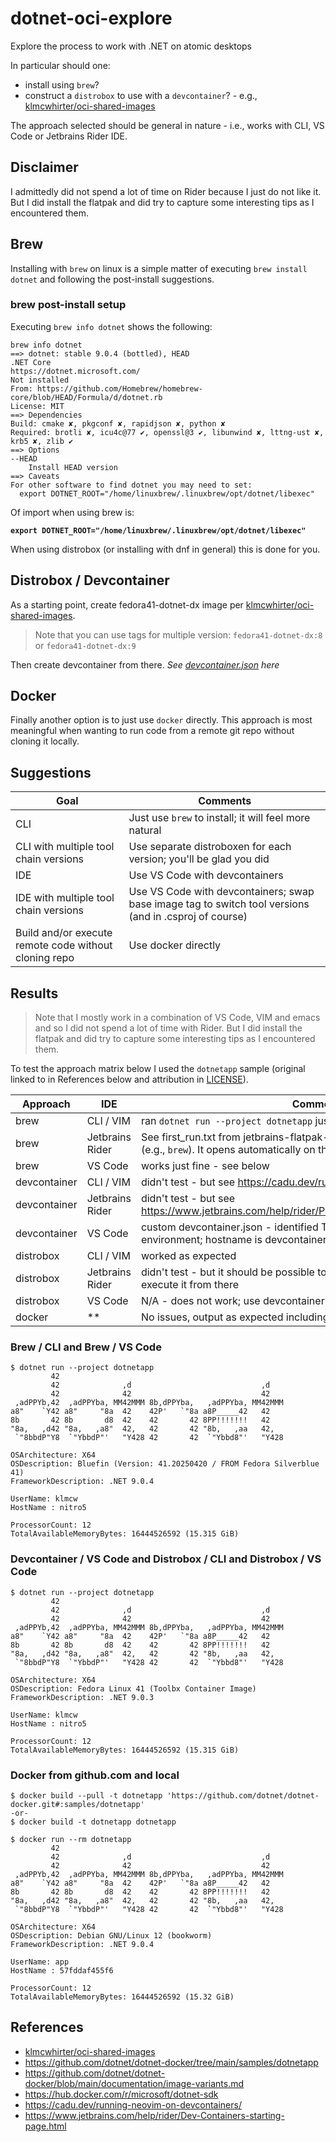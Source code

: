 # dotnet-oci-explore
Explore the process to work with .NET on atomic desktops

In particular should one:
- install using `brew`?
- construct a `distrobox` to use with a `devcontainer`? - e.g., [klmcwhirter/oci-shared-images](https://github.com/klmcwhirter/oci-shared-images)

The approach selected should be general in nature - i.e., works with CLI, VS Code or Jetbrains Rider IDE.


## Disclaimer
I admittedly did not spend a lot of time on Rider because I just do not like it. But I did install the flatpak and did try to capture some interesting tips as I encountered them.


## Brew
Installing with `brew` on linux is a simple matter of executing `brew install dotnet` and following the post-install suggestions.

### brew post-install setup
Executing `brew info dotnet` shows the following:

```
brew info dotnet
==> dotnet: stable 9.0.4 (bottled), HEAD
.NET Core
https://dotnet.microsoft.com/
Not installed
From: https://github.com/Homebrew/homebrew-core/blob/HEAD/Formula/d/dotnet.rb
License: MIT
==> Dependencies
Build: cmake ✘, pkgconf ✘, rapidjson ✘, python ✘
Required: brotli ✘, icu4c@77 ✔, openssl@3 ✔, libunwind ✘, lttng-ust ✘, krb5 ✘, zlib ✔
==> Options
--HEAD
	Install HEAD version
==> Caveats
For other software to find dotnet you may need to set:
  export DOTNET_ROOT="/home/linuxbrew/.linuxbrew/opt/dotnet/libexec"
```

Of import when using brew is:

**`export DOTNET_ROOT="/home/linuxbrew/.linuxbrew/opt/dotnet/libexec"`**

When using distrobox (or installing with dnf in general) this is done for you.

## Distrobox / Devcontainer
As a starting point, create fedora41-dotnet-dx image per [klmcwhirter/oci-shared-images](https://github.com/klmcwhirter/oci-shared-images).

> Note that you can use tags for multiple version: `fedora41-dotnet-dx:8` or `fedora41-dotnet-dx:9`

Then create devcontainer from there. _See [devcontainer.json](./.devcontainer/devcontainer.json) here_

## Docker
Finally another option is to just use `docker` directly. This approach is most meaningful when wanting to run code from a remote git repo
without cloning it locally.

## Suggestions

|Goal|Comments|
| --- | --- |
|CLI|Just use `brew` to install; it will feel more natural|
|CLI with multiple tool chain versions|Use separate distroboxen for each version; you'll be glad you did|
|IDE|Use VS Code with devcontainers|
|IDE with multiple tool chain versions|Use VS Code with devcontainers; swap base image tag to switch tool versions (and in .csproj of course)|
|Build and/or execute remote code without cloning repo|Use docker directly|

## Results

> Note that I mostly work in a combination of VS Code, VIM and emacs and so I did not spend a lot of time with Rider. But I did install the flatpak and did try to capture some interesting tips as I encountered them.

To test the approach matrix below I used the `dotnetapp` sample (original linked to in References below and attribution in [LICENSE](./LICENSE)).

|Approach|IDE|Comments|
| --- | --- | --- |
|brew|CLI / VIM|ran `dotnet run --project dotnetapp` just fine|
|brew|Jetbrains Rider|See first_run.txt from jetbrains-flatpak-rider to enable execution from host (e.g., `brew`). It opens automatically on the first start of Rider.|
|brew|VS Code|works just fine - see below|
|devcontainer|CLI / VIM|didn't test - but see https://cadu.dev/running-neovim-on-devcontainers/|
|devcontainer|Jetbrains Rider|didn't test - but see https://www.jetbrains.com/help/rider/Prerequisites_for_dev_containers.html|
|devcontainer|VS Code|custom devcontainer.json - identified Toolbx Container Image environment; hostname is devcontainer short hash|
|distrobox|CLI / VIM|worked as expected|
|distrobox|Jetbrains Rider|didn't test - but it should be possible to install Rider in the distrobox and execute it from there|
|distrobox|VS Code|N/A - does not work; use devcontainer|
|docker|**|No issues, output as expected including hostname|

### Brew / CLI and Brew / VS Code
```
$ dotnet run --project dotnetapp
         42                                                    
         42              ,d                             ,d     
         42              42                             42     
 ,adPPYb,42  ,adPPYba, MM42MMM 8b,dPPYba,   ,adPPYba, MM42MMM  
a8"    `Y42 a8"     "8a  42    42P'   `"8a a8P_____42   42     
8b       42 8b       d8  42    42       42 8PP!!!!!!!   42     
"8a,   ,d42 "8a,   ,a8"  42,   42       42 "8b,   ,aa   42,    
 `"8bbdP"Y8  `"YbbdP"'   "Y428 42       42  `"Ybbd8"'   "Y428  

OSArchitecture: X64
OSDescription: Bluefin (Version: 41.20250420 / FROM Fedora Silverblue 41)
FrameworkDescription: .NET 9.0.4

UserName: klmcw
HostName : nitro5

ProcessorCount: 12
TotalAvailableMemoryBytes: 16444526592 (15.315 GiB)
```

### Devcontainer / VS Code and Distrobox / CLI and Distrobox / VS Code
```
$ dotnet run --project dotnetapp
         42                                                    
         42              ,d                             ,d     
         42              42                             42     
 ,adPPYb,42  ,adPPYba, MM42MMM 8b,dPPYba,   ,adPPYba, MM42MMM  
a8"    `Y42 a8"     "8a  42    42P'   `"8a a8P_____42   42     
8b       42 8b       d8  42    42       42 8PP!!!!!!!   42     
"8a,   ,d42 "8a,   ,a8"  42,   42       42 "8b,   ,aa   42,    
 `"8bbdP"Y8  `"YbbdP"'   "Y428 42       42  `"Ybbd8"'   "Y428  

OSArchitecture: X64
OSDescription: Fedora Linux 41 (Toolbx Container Image)
FrameworkDescription: .NET 9.0.3

UserName: klmcw
HostName : nitro5

ProcessorCount: 12
TotalAvailableMemoryBytes: 16444526592 (15.315 GiB)
```

### Docker from github.com and local
```
$ docker build --pull -t dotnetapp 'https://github.com/dotnet/dotnet-docker.git#:samples/dotnetapp'
-or-
$ docker build -t dotnetapp dotnetapp

$ docker run --rm dotnetapp 
         42                                                    
         42              ,d                             ,d     
         42              42                             42     
 ,adPPYb,42  ,adPPYba, MM42MMM 8b,dPPYba,   ,adPPYba, MM42MMM  
a8"    `Y42 a8"     "8a  42    42P'   `"8a a8P_____42   42     
8b       42 8b       d8  42    42       42 8PP!!!!!!!   42     
"8a,   ,d42 "8a,   ,a8"  42,   42       42 "8b,   ,aa   42,    
 `"8bbdP"Y8  `"YbbdP"'   "Y428 42       42  `"Ybbd8"'   "Y428  

OSArchitecture: X64
OSDescription: Debian GNU/Linux 12 (bookworm)
FrameworkDescription: .NET 9.0.4

UserName: app
HostName : 57fddaf455f6

ProcessorCount: 12
TotalAvailableMemoryBytes: 16444526592 (15.32 GiB)
```

## References
- [klmcwhirter/oci-shared-images](https://github.com/klmcwhirter/oci-shared-images)
- https://github.com/dotnet/dotnet-docker/tree/main/samples/dotnetapp
- https://github.com/dotnet/dotnet-docker/blob/main/documentation/image-variants.md
- https://hub.docker.com/r/microsoft/dotnet-sdk
- https://cadu.dev/running-neovim-on-devcontainers/
- https://www.jetbrains.com/help/rider/Dev-Containers-starting-page.html
